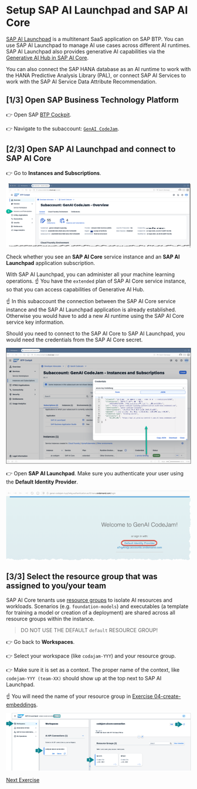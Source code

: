 # Setup SAP AI Launchpad and SAP AI Core
[SAP AI Launchpad](https://help.sap.com/docs/ai-launchpad) is a multitenant SaaS application on SAP BTP. You can use SAP AI Launchpad to manage AI use cases across different AI runtimes. SAP AI Launchpad also provides generative AI capabilities via the [Generative AI Hub in SAP AI Core](https://help.sap.com/docs/sap-ai-core/sap-ai-core-service-guide/generative-ai-hub-in-sap-ai-core-7db524ee75e74bf8b50c167951fe34a5). 

You can also connect the SAP HANA database as an AI runtime to work with the HANA Predictive Analysis Library (PAL), or connect SAP AI Services to work with the SAP AI Service Data Attribute Recommendation.

## [1/3] Open SAP Business Technology Platform
👉 Open SAP [BTP Cockpit](https://emea.cockpit.btp.cloud.sap/cockpit).

👉 Navigate to the subaccount: [`GenAI CodeJam`](https://emea.cockpit.btp.cloud.sap/cockpit#/globalaccount/275320f9-4c26-4622-8728-b6f5196075f5/subaccount/a5a420d8-58c6-4820-ab11-90c7145da589/subaccountoverview).

## [2/3] Open SAP AI Launchpad and connect to SAP AI Core
👉 Go to **Instances and Subscriptions**.

![BTP Cockpit](images/btp-subaccount.png)

Check whether you see an **SAP AI Core** service instance and an **SAP AI Launchpad** application subscription.

With SAP AI Launchpad, you can administer all your machine learning operations. ☝️ You have the `extended` plan of SAP AI Core service instance, so that you can access capabilities of Generative AI Hub.

☝️ In this subaccount the connection between the SAP AI Core service instance and the SAP AI Launchpad application is already established. Otherwise you would have to add a new AI runtime using the SAP AI Core service key information.

Should you need to connect to the SAP AI Core to SAP AI Launchpad, you would need the credentials from the SAP AI Core secret.

![SAP AI Core service key](images/service-binding.png)

👉 Open **SAP AI Launchpad**. Make sure you authenticate your user using the **Default Identity Provider**.

![Authentication client](images/auth_default.png)

## [3/3] Select the resource group that was assigned to you/your team
SAP AI Core tenants use [resource groups](https://help.sap.com/docs/sap-ai-core/sap-ai-core-service-guide/resource-groups) to isolate AI resources and workloads. Scenarios (e.g. `foundation-models`) and executables (a template for training a model or creation of a deployment) are shared across all resource groups within the instance.

>DO NOT USE THE DEFAULT `default` RESOURCE GROUP!

👉 Go back to **Workspaces**.

👉 Select your workspace (like `codajam-YYY`) and your resource group.

👉 Make sure it is set as a context. The proper name of the context, like `codejam-YYY (team-XX)` should show up at the top next to SAP AI Launchpad.

☝️ You will need the name of your resource group in [Exercise 04-create-embeddings](04-create-embeddings.ipynb).

![SAP AI Launchpad - Recourse Group 2/2](images/resource_group_2.png)

[Next Exercise](01-explore-genai-hub.md)